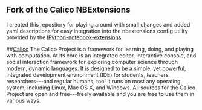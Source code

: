 Fork of the Calico NBExtensions
-------------------------------

I created this repository for playing around with small changes and added yaml
descriptions for easy integration into the nbextensions config utility provided
by the
[IPython-notebook-extensions](https://github.com/ipython-contrib/IPython-notebook-extensions)


##[Calico](http://calicoproject.org/)
The Calico Project is a framework for learning, doing, and playing
with computation. At its core is an integrated editor, interactive
console, and social interaction framework for exploring computer
science through modern, dynamic languages. It is designed to be a
simple, yet powerful, integrated development environment (IDE) for
students, teachers, researchers---and regular humans, too! It runs on
most any operating system, including Linux, Mac OS X, and Windows. All
sources for the Calico Project are open and free---freely available
and you are free to use them in various ways.
